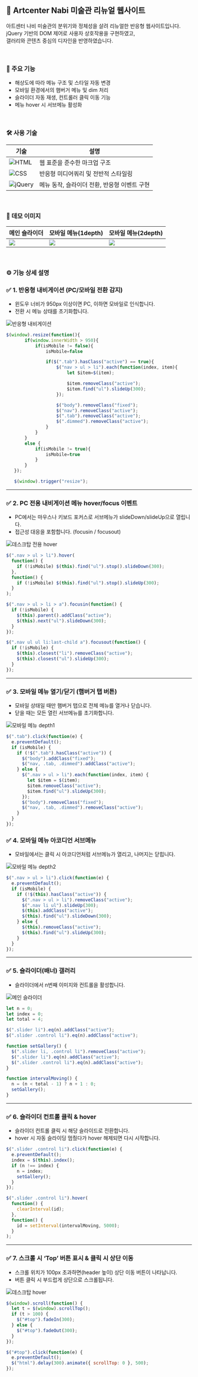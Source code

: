 ## 🎨 Artcenter Nabi 미술관 리뉴얼 웹사이트

아트센터 나비 미술관의 분위기와 정체성을 살려 리뉴얼한 반응형 웹사이트입니다. <br>
jQuery 기반의 DOM 제어로 사용자 상호작용을 구현하였고,  <br>
갤러리와 콘텐츠 중심의 디자인을 반영하였습니다.

<br/>

### 🎯 주요 기능

- 해상도에 따라 메뉴 구조 및 스타일 자동 변경
- 모바일 환경에서의 햄버거 메뉴 및 dim 처리
- 슬라이더 자동 재생, 컨트롤러 클릭 이동 기능
- 메뉴 hover 시 서브메뉴 활성화

<br/>

### 🛠️ 사용 기술

| 기술 | 설명 |
|------|------|
| ![HTML](https://img.shields.io/badge/HTML5-F05032?logo=html5&logoColor=white&style=flat-square) | 웹 표준을 준수한 마크업 구조 |
| ![CSS](https://img.shields.io/badge/CSS3-1572B6?logo=css3&logoColor=white&style=flat-square) | 반응형 미디어쿼리 및 전반적 스타일링 |
| ![jQuery](https://img.shields.io/badge/jQuery-0769AD?logo=jquery&logoColor=white&style=flat-square) | 메뉴 동작, 슬라이더 전환, 반응형 이벤트 구현 |

<br/>

### 📸 데모 이미지

| 메인 슬라이더 | 모바일 메뉴(1depth) | 모바일 메뉴(2depth) |
|-------------|----------------|-------------|
| ![](images/ss2.jpg) | ![](images/ss4.jpg) | ![](images/ss5.jpg) |



<br/>

### ⚙️ 기능 상세 설명

### ✅  1. 반응형 내비게이션 (PC/모바일 전환 감지)

- 윈도우 너비가 950px 이상이면 PC, 이하면 모바일로 인식합니다.
- 전환 시 메뉴 상태를 초기화합니다.

<img src="images/ss2.jpg"  alt="반응형 내비게이션">

 ``` JavaScript
$(window).resize(function(){
		if(window.innerWidth > 950){
			if(isMobile != false){
				isMobile=false

				if($(".tab").hasClass("active") == true){
					$("nav > ul > li").each(function(index, item){
						let $item=$(item);

						$item.removeClass("active");
						$item.find("ul").slideUp(300);
					});

					$("body").removeClass("fixed");
					$("nav").removeClass("active");
					$(".tab").removeClass("active");
					$(".dimmed").removeClass("active");
				}
			}
		}
		else {
			if(isMobile != true){
				isMobile=true
			}
		}
	});

	$(window).trigger("resize");
```

---

### ✅ 2. PC 전용 내비게이션 메뉴 hover/focus 이벤트

- PC에서는 마우스나 키보드 포커스로 서브메뉴가 slideDown/slideUp으로 열립니다.
- 접근성 대응을 포함합니다. (focusin / focusout)

<img src="images/ss2.jpg"  alt="데스크탑 전용 hover">

```javascript
$(".nav > ul > li").hover(
  function() {
    if (!isMobile) $(this).find("ul").stop().slideDown(300);
  },
  function() {
    if (!isMobile) $(this).find("ul").stop().slideUp(300);
  }
);

$(".nav > ul > li > a").focusin(function() {
  if (!isMobile) {
    $(this).parent().addClass("active");
    $(this).next("ul").slideDown(300);
  }
});

$(".nav ul ul li:last-child a").focusout(function() {
  if (!isMobile) {
    $(this).closest("li").removeClass("active");
    $(this).closest("ul").slideUp(300);
  }
});
```

---

### ✅  3. 모바일 메뉴 열기/닫기 (햄버거 탭 버튼)

- 모바일 상태일 때만 햄버거 탭으로 전체 메뉴를 열거나 닫습니다.
- 닫을 때는 모든 열린 서브메뉴를 초기화합니다.


<img src="images/ss3.jpg" alt="모바일 메뉴 depth1">

```javascript
$(".tab").click(function(e) {
  e.preventDefault();
  if (isMobile) {
    if (!$(".tab").hasClass("active")) {
      $("body").addClass("fixed");
      $("nav, .tab, .dimmed").addClass("active");
    } else {
      $(".nav > ul > li").each(function(index, item) {
        let $item = $(item);
        $item.removeClass("active");
        $item.find("ul").slideUp(300);
      });
      $("body").removeClass("fixed");
      $("nav, .tab, .dimmed").removeClass("active");
    }
  }
});
```

### ✅  4. 모바일 메뉴 아코디언 서브메뉴

- 모바일에서는 클릭 시 아코디언처럼 서브메뉴가 열리고, 나머지는 닫힙니다.

<img src="images/ss4.jpg" alt="모바일 메뉴 depth2">

```javascript
$(".nav > ul > li").click(function(e) {
  e.preventDefault();
  if (isMobile) {
    if (!$(this).hasClass("active")) {
      $(".nav > ul > li").removeClass("active");
      $(".nav li ul").slideUp(300);
      $(this).addClass("active");
      $(this).find("ul").slideDown(300);
    } else {
      $(this).removeClass("active");
      $(this).find("ul").slideUp(300);
    }
  }
});
```

---

### ✅  5. 슬라이더(배너) 갤러리

- 슬라이더에서 n번째 이미지와 컨트롤을 활성합니다.

<img src="images/ss5.jpg" alt="메인 슬라이더">

```javascript
let n = 0;
let index = 0;
let total = 4;

$(".slider li").eq(n).addClass("active");
$(".slider .control li").eq(n).addClass("active");

function setGallery() {
  $(".slider li, .control li").removeClass("active");
  $(".slider li").eq(n).addClass("active");
  $(".slider .control li").eq(n).addClass("active");
}

function intervalMoving() {
  n = (n < total - 1) ? n + 1 : 0;
  setGallery();
}
```

---

### ✅  6. 슬라이더 컨트롤 클릭 & hover

- 슬라이더 컨트롤 클릭 시 해당 슬라이드로 전환합니다.
- hover 시 자동 슬라이딩 멈췄다가 hover 해제되면 다시 시작합니다.

```javascript
$(".slider .control li").click(function(e) {
  e.preventDefault();
  index = $(this).index();
  if (n !== index) {
    n = index;
    setGallery();
  }
});

$(".slider .control li").hover(
  function() {
    clearInterval(id);
  },
  function() {
    id = setInterval(intervalMoving, 5000);
  }
);
```

---

### ✅  7. 스크롤 시 ‘Top’ 버튼 표시 & 클릭 시 상단 이동

- 스크롤 위치가 100px 초과하면(header 높이) 상단 이동 버튼이 나타납니다.
- 버튼 클릭 시 부드럽게 상단으로 스크롤됩니다.

<img src="images/ss6.jpg" alt="데스크탑 hover">

```javascript
$(window).scroll(function() {
  let t = $(window).scrollTop();
  if (t > 100) {
    $("#top").fadeIn(300);
  } else {
    $("#top").fadeOut(300);
  }
});

$("#top").click(function(e) {
  e.preventDefault();
  $("html").delay(300).animate({ scrollTop: 0 }, 500);
});
```

